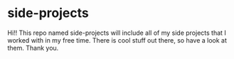 # side-projects
Hi!! This repo named side-projects will include all of my side projects that I worked with in my free time. There is cool stuff out there, so have a look at them. Thank you.
